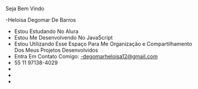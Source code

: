 Seja Bem Vindo 

-Heloisa Degomar De Barros
- Estou Estudando No Alura
- Estou Me Desenvolvendo No JavaScript
- Estou Utilizando Esse Espaço Para Me Organização e Compartilhamento Dos Meus Projetos Desenvolvidos
- Entra Em Contato Comigo:
-degomarheloisa12@gmail.com
- 55 11 97138-4029
- 
- 
-
